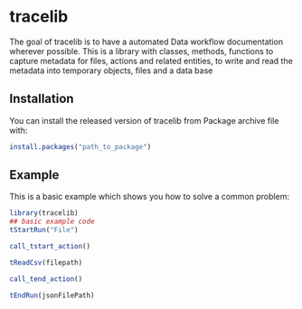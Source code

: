 # tracelib

<!-- badges: start -->
<!-- badges: end -->

The goal of tracelib is to have a automated Data workflow documentation wherever possible. This is a library with classes, methods, functions to capture metadata for files, actions and related entities, to write and read the metadata into temporary objects, files and a data base

## Installation

You can install the released version of tracelib from Package archive file with:

``` r
install.packages("path_to_package")
```

## Example

This is a basic example which shows you how to solve a common problem:

``` r
library(tracelib)
## basic example code
tStartRun("File")

call_tstart_action()

tReadCsv(filepath)

call_tend_action()

tEndRun(jsonFilePath)
```
